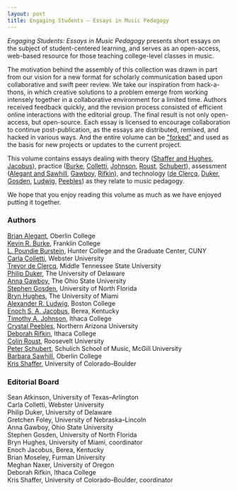 ```yaml
---
layout: post
title: Engaging Students – Essays in Music Pedagogy
---
```

_Engaging Students: Essays in Music Pedagogy_ presents short essays on the subject of student-centered learning, and serves as an open-access, web-based resource for those teaching college-level classes in music.

The motivation behind the assembly of this collection was drawn in part from our vision for a new format for scholarly communication based upon collaborative and swift peer review. We take our inspiration from hack-a-thons, in which creative solutions to a problem emerge from working intensely together in a collaborative environment for a limited time. Authors received feedback quickly, and the revision process consisted of efficient online interactions with the editorial group. The final result is not only open-access, but open-source. Each essay is licensed to encourage collaboration to continue post-publication, as the essays are distributed, remixed, and hacked in various ways. And the entire volume can be ["forked"](http://www.hybridpedagogy.com/Journal/files/GitHub_for_Academics.html) and used as the basis for new projects or updates to the current project.

This volume contains essays dealing with theory ([Shaffer and Hughes](shafferintro.html), [Jacobus](jacobus.html)), practice ([Burke](burke.html), [Colletti](colletti.html), [Johnson](johnson.html), [Roust](roust.html), [Schubert](schubert.html)), assessment ([Alegant and Sawhill](alegantSawhill.html), [Gawboy](gawboy.html), [Rifkin](rifkin.html)), and technology ([de Clercq](deClercq.html), [Duker](duker.html), [Gosden](gosden.html), [Ludwig](ludwig.html), [Peebles](peebles.html)) as they relate to music pedagogy. 

We hope that you enjoy reading this volume as much as we have enjoyed putting it together.
 

### Authors ###

[Brian Alegant](alegantSawhill.html), Oberlin College  
[Kevin R. Burke](burke.html), Franklin College  
[L. Poundie Burstein](burstein.html), Hunter College and the Graduate Center, CUNY  
[Carla Colletti](colletti.html), Webster University  
[Trevor de Clercq](deClercq.html), Middle Tennessee State University  
[Philip Duker](duker.html), The University of Delaware  
[Anna Gawboy](gawboy.html), The Ohio State University  
[Stephen Gosden](gosden.html), University of North Florida  
[Bryn Hughes](shafferintro.html), The University of Miami  
[Alexander R. Ludwig](ludwig.html), Boston College  
[Enoch S. A. Jacobus](jacobus.html), Berea, Kentucky  
[Timothy A. Johnson](johnson.html), Ithaca College  
[Crystal Peebles](peebles.html), Northern Arizona University  
[Deborah Rifkin](rifkin.html), Ithaca College  
[Colin Roust](roust.html), Roosevelt University  
[Peter Schubert](schubert.html), Schulich School of Music, McGill University  
[Barbara Sawhill](alegantSawhill.html), Oberlin College  
[Kris Shaffer](shafferintro.html), University of Colorado–Boulder

### Editorial Board ###

Sean Atkinson, University of Texas–Arlington  
Carla Colletti, Webster University  
Philip Duker, University of Delaware  
Gretchen Foley, University of Nebraska–Lincoln  
Anna Gawboy, Ohio State University  
Stephen Gosden, University of North Florida  
Bryn Hughes, University of Miami, coordinator  
Enoch Jacobus, Berea, Kentucky  
Brian Moseley, Furman University  
Meghan Naxer, University of Oregon  
Deborah Rifkin, Ithaca College  
Kris Shaffer, University of Colorado–Boulder, coordinator  

